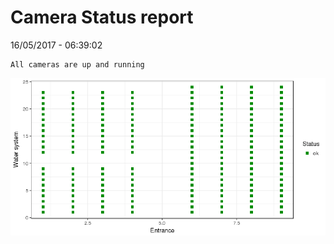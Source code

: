 Camera Status report
================
16/05/2017 - 06:39:02

    All cameras are up and running

![](camreport_files/figure-markdown_github/unnamed-chunk-2-1.png)
